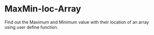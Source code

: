 # MaxMin-loc-Array
Find out the Maximum and Minimum value with their location of an array using user define function.
